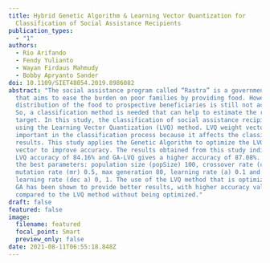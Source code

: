 ```yaml
---
title: Hybrid Genetic Algorithm & Learning Vector Quantization for
  Classification of Social Assistance Recipients
publication_types:
  - "1"
authors:
  - Rio Arifando
  - Fendy Yulianto
  - Wayan Firdaus Mahmudy
  - Bobby Apryanto Sander
doi: 10.1109/SIET48054.2019.8986082
abstract: "The social assistance program called “Rastra” is a government program
  that aims to ease the burden on poor families by providing food. However, the
  distribution of the food to prospective beneficiaries is still not accurate.
  So, a classification method is needed that can help to estimate the right
  target. In this study, the classification of social assistance recipients by
  using the Learning Vector Quantization (LVQ) method. LVQ weight vector is very
  important in the classification process because it affects the classification
  results. This study applies the Genetic Algorithm to optimize the LVQ weight
  vector to improve accuracy. The results obtained from this study indicate an
  LVQ accuracy of 84.16% and GA-LVQ gives a higher accuracy of 87.08%. Produces
  the best parameters: population size (popSize) 100, crossover rate (cr) 0.5,
  mutation rate (mr) 0.5, max generation 80, learning rate (a) 0.1 and reduce
  learning rate (dec a) 0, 1. The use of the LVQ method that is optimized using
  GA has been shown to provide better results, with higher accuracy values
  compared to the LVQ method without being optimized."
draft: false
featured: false
image:
  filename: featured
  focal_point: Smart
  preview_only: false
date: 2021-08-11T06:55:18.848Z
---
```

